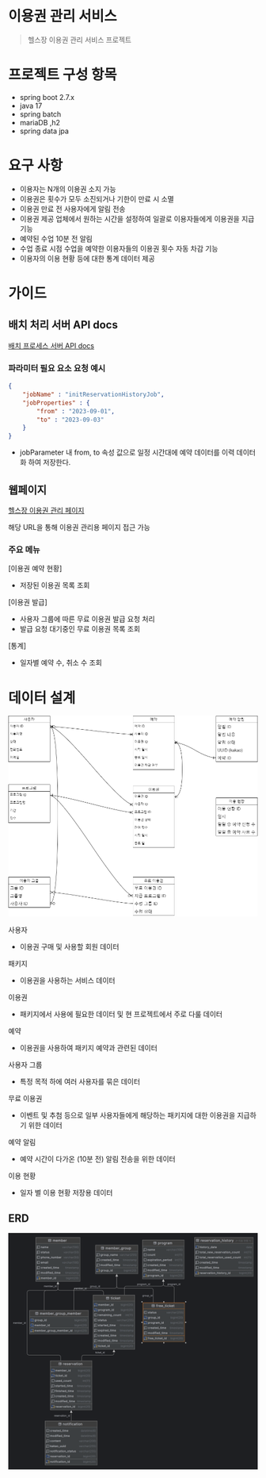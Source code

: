 # 이용권 관리 서비스

> 헬스장 이용권 관리 서비스 프로젝트

# 프로젝트 구성 항목

- spring boot 2.7.x
- java 17
- spring batch
- mariaDB ,h2
- spring data jpa

# 요구 사항

- 이용자는 N개의 이용권 소지 가능
- 이용권은 횟수가 모두 소진되거나 기한이 만료 시 소멸
- 이용권 만료 전 사용자에게 알림 전송
- 이용권 제공 업체에서 원하는 시간을 설정하여 일괄로 이용자들에게 이용권을 지급 기능
- 예약된 수업 10분 전 알림
- 수업 종료 시점 수업을 예약한 이용자들의 이용권 횟수 자동 차감 기능
- 이용자의 이용 현황 등에 대한 통계 데이터 제공

# 가이드

## 배치 처리 서버 API docs

[배치 프로세스 서버 API docs](https://port-0-ticket-manager-cgw1f2almgb9af4.sel5.cloudtype.app/swagger-ui/index.html)

### 파라미터 필요 요소 요청 예시

```json
{
    "jobName" : "initReservationHistoryJob",
    "jobProperties" : {
        "from" : "2023-09-01",
        "to" : "2023-09-03"
    }
}
```

- jobParameter 내 from, to 속성 값으로 일정 시간대에 예약 데이터를 이력 데이터화 하여 저장한다.

## 웹페이지

[헬스장 이용권 관리 페이지](https://port-0-ticket-manager-cgw1f2almghf1sz.sel5.cloudtype.app/)

해당 URL을 통해 이용권 관리용 페이지 접근 가능

### 주요 메뉴

[이용권 예약 현황]

- 저장된 이용권 목록 조회

[이용권 발급]

- 사용자 그룹에 따른 무료 이용권 발급 요청 처리
- 발급 요청 대기중인 무료 이용권 목록 조회

[통계]

- 일자별 예약 수, 취소 수 조회

# 데이터 설계

![DataArichtecture](/docs/ticket-manager-erd.png)

사용자

- 이용권 구매 및 사용할 회원 데이터

패키지

- 이용권을 사용하는 서비스 데이터

이용권

- 패키지에서 사용에 필요한 데이터 및 현 프로젝트에서 주로 다룰 데이터

예약

- 이용권을 사용하여 패키지 예약과 관련된 데이터

사용자 그룹

- 특정 목적 하에 여러 사용자를 묶은 데이터

무료 이용권

- 이벤트 및 추첨 등으로 일부 사용자들에게 해당하는 패키지에 대한 이용권을 지급하기 위한 데이터

예약 알림

- 예약 시간이 다가온 (10분 전) 알림 전송을 위한 데이터

이용 현황

- 일자 별 이용 현황 저장용 데이터

## ERD

![ERD](/docs/erd2.png)